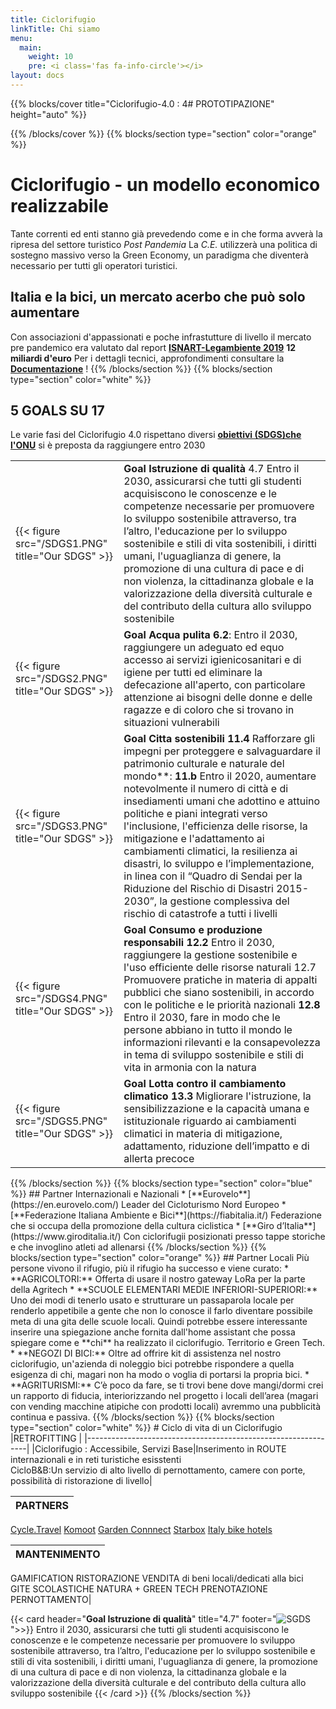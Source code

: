 ```yaml
---
title: Ciclorifugio
linkTitle: Chi siamo
menu:
  main:
    weight: 10
    pre: <i class='fas fa-info-circle'></i>
layout: docs
---
```


{{% blocks/cover title="Ciclorifugio-4.0 : 4# PROTOTIPAZIONE" height="auto" %}}

{{% /blocks/cover %}}
{{% blocks/section type="section" color="orange" %}}
# Ciclorifugio - un modello economico realizzabile
Tante correnti ed enti stanno già prevedendo come e in che forma avverà la ripresa del settore turistico *Post Pandemia*
La *C.E.* utilizzerà una politica di sostegno massivo verso la Green Economy, un paradigma che diventerà necessario per tutti gli operatori turistici.
## Italia e la bici, un mercato acerbo che può solo aumentare
Con associazioni d'appassionati e poche infrastutture di livello il mercato pre pandemico era valutato dal report [**ISNART-Legambiente 2019**](https://mybikeway.it/wp-content/uploads/2019/03/1%C2%B0-rapporto-sul-Cicloturismo-in-Italia-2019-Unioncamere-Legambiente.pdf)  **12 miliardi d'euro**
Per i dettagli tecnici, approfondimenti consultare la [**Documentazione**](/docs/) !
{{% /blocks/section %}}
{{% blocks/section type="section" color="white" %}}
## 5 GOALS SU 17
Le varie fasi del Ciclorifugio 4.0 rispettano diversi [**obiettivi (SDGS)che l'ONU**](https://sdgs.un.org/goals) si è preposta da raggiungere entro 2030
<table>
<tr><td>{{< figure src="/SDGS1.PNG" title="Our SDGS" >}}</td><td><strong>Goal  Istruzione di qualità</strong> 4.7 Entro il 2030, assicurarsi che tutti gli studenti acquisiscono le conoscenze e le competenze necessarie per promuovere lo sviluppo sostenibile attraverso, tra l’altro, l'educazione per lo sviluppo sostenibile e stili di vita sostenibili, i diritti umani, l'uguaglianza di genere, la promozione di una cultura di pace e di non violenza, la cittadinanza globale e la valorizzazione della diversità culturale e del contributo della cultura allo sviluppo sostenibile</td></tr>
<tr><td>{{< figure src="/SDGS2.PNG" title="Our SDGS" >}}</td><td><strong>Goal Acqua pulita 6.2</strong>: Entro il 2030, raggiungere un adeguato ed equo accesso ai servizi igienicosanitari e di igiene per tutti ed eliminare la defecazione all'aperto, con particolare attenzione ai bisogni delle donne e delle ragazze e di coloro che si trovano in situazioni vulnerabili</td></tr>
<tr><td>{{< figure src="/SDGS3.PNG" title="Our SDGS" >}}</td><td><strong>Goal Citta sostenibili 11.4 </strong>Rafforzare gli impegni per proteggere e salvaguardare il patrimonio culturale e naturale del mondo**: <strong>11.b</strong> Entro il 2020, aumentare notevolmente il numero di città e di insediamenti umani che adottino e attuino politiche e piani integrati verso l'inclusione, l'efficienza delle risorse, la mitigazione e l'adattamento ai cambiamenti climatici, la resilienza ai disastri, lo sviluppo e l’implementazione, in linea con il “Quadro di Sendai per la Riduzione del Rischio di Disastri 2015-2030”, la gestione complessiva del rischio di catastrofe a tutti i livelli</td></tr>
<tr><td>{{< figure src="/SDGS4.PNG" title="Our SDGS" >}}</td><td><strong>Goal Consumo e produzione responsabili  12.2</strong> Entro il 2030, raggiungere la gestione sostenibile e l'uso efficiente delle risorse naturali 12.7 Promuovere pratiche in materia di appalti pubblici che siano sostenibili, in accordo con le politiche e le priorità nazionali <strong>12.8</strong> Entro il 2030, fare in modo che le persone abbiano in tutto il mondo le informazioni rilevanti e la consapevolezza in tema di sviluppo sostenibile e stili di vita in armonia con la natura</td></tr>
<tr><td>{{< figure src="/SDGS5.PNG" title="Our SDGS" >}}</td><td> <strong>Goal Lotta contro il cambiamento climatico 13.3</strong> Migliorare l'istruzione, la sensibilizzazione e la capacità umana e istituzionale riguardo ai cambiamenti climatici in materia di mitigazione, adattamento, riduzione dell’impatto e di allerta precoce</td></tr>
</table>
{{% /blocks/section %}}
{{% blocks/section type="section" color="blue" %}}
## Partner Internazionali e Nazionali
* [**Eurovelo**](https://en.eurovelo.com/) Leader del Cicloturismo Nord Europeo
* [**Federazione Italiana Ambiente e Bici**](https://fiabitalia.it/) Federazione che si occupa della promozione della cultura ciclistica
* [**Giro d’Italia**](https://www.giroditalia.it/) Con ciclorifugii posizionati presso tappe storiche e che invoglino atleti ad allenarsi 
{{% /blocks/section %}}
{{% blocks/section type="section" color="orange" %}}
## Partner Locali
Più persone vivono il rifugio, più il rifugio ha successo e viene curato:
* **AGRICOLTORI:** Offerta di usare il nostro gateway LoRa per la parte della Agritech
* **SCUOLE ELEMENTARI MEDIE INFERIORI-SUPERIORI:** Uno dei modi di tenerlo usato e strutturare un passaparola locale per renderlo appetibile a gente che non lo conosce il farlo diventare possibile meta di una gita delle scuole locali.
Quindi potrebbe essere interessante inserire una spiegazione anche fornita dall'home assistant  che possa spiegare come e **chi** ha realizzato il ciclorifugio.
Territorio e Green Tech.
* **NEGOZI DI BICI:** Oltre ad offrire kit di assistenza nel nostro ciclorifugio, un'azienda di noleggio bici potrebbe rispondere a quella esigenza di chi, magari non ha modo o voglia di portarsi la propria bici.
* **AGRITURISMI:** C’è poco da fare, se ti trovi bene dove mangi/dormi crei un rapporto di fiducia, interiorizzando nel progetto i locali dell’area (magari con vending macchine atipiche con prodotti locali) avremmo una pubblicità continua e passiva.
{{% /blocks/section %}}
{{% blocks/section type="section" color="white" %}}
# Ciclo di vita di un Ciclorifugio
|RETROFITTING                    |
|---------------------------------------------------------------|
|Ciclorifugio : Accessibile, Servizi Base|Inserimento in ROUTE internazionali e in reti turistiche esisstenti<br>
 CicloB&B:Un servizio di alto livello di pernottamento, camere con porte, possibilità di ristorazione di livello|
 
|PARTNERS                        |
|---------------------------------------------------------------|
[Cycle.Travel](https://cycle.travel/)
[Komoot](https://www.komoot.com/)
[Garden Connnect](http://www.its40.it/wp/portfolio_page/garden-connected-2/)
[Starbox](https://www.starsbox.it/)
[Italy bike hotels](https://www.italybikehotels.com/)

|MANTENIMENTO                    |
|---------------------------------------------------------------|
GAMIFICATION
RISTORAZIONE
VENDITA di beni locali/dedicati alla bici 
GITE SCOLASTICHE NATURA + GREEN TECH
PRENOTAZIONE PERNOTTAMENTO|



{{< card header="**Goal  Istruzione di qualità**" title="4.7" footer="![SGDS](/SDGS1.PNG")">>}}
Entro il 2030, assicurarsi che tutti gli studenti acquisiscono le conoscenze e le competenze necessarie per promuovere lo sviluppo sostenibile attraverso, tra l’altro, l'educazione per lo sviluppo sostenibile e stili di vita sostenibili, i diritti umani, l'uguaglianza di genere, la promozione di una cultura di pace e di non violenza, la cittadinanza globale e la valorizzazione della diversità culturale e del contributo della cultura allo sviluppo sostenibile
{{< /card >}}
{{% /blocks/section %}}
